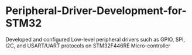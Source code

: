 # Peripheral-Driver-Development-for-STM32
Developed and configured Low-level peripheral drivers such as GPIO, SPI, I2C, and USART/UART protocols on STM32F446RE Micro-controller
